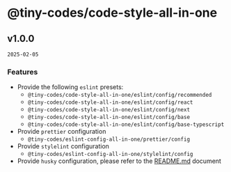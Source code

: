 # @tiny-codes/code-style-all-in-one

## v1.0.0

`2025-02-05`

### Features

- Provide the following `eslint` presets:
  - `@tiny-codes/code-style-all-in-one/eslint/config/recommended`
  - `@tiny-codes/code-style-all-in-one/eslint/config/react`
  - `@tiny-codes/code-style-all-in-one/eslint/config/next`
  - `@tiny-codes/code-style-all-in-one/eslint/config/base`
  - `@tiny-codes/code-style-all-in-one/eslint/config/base-typescript`
- Provide `prettier` configuration
  - `@tiny-codes/eslint-config-all-in-one/prettier/config`
- Provide `stylelint` configuration
  - `@tiny-codes/eslint-config-all-in-one/stylelint/config`
- Provide `husky` configuration, please refer to the [README.md](./README.md) document
